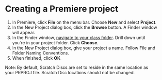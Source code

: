 # Creating a Premiere project

1. In Premiere, click **File** on the menu bar. Choose **New** and select **Project**.
2. In the New Project dialog box, click the **Browse** button. A Finder window will appear.
3. In the Finder window, [navigate to your class folder](https://jjloomis.gitbooks.io/file-and-folder-management/content/navigating-folder-tree.html). Drill down until you're in your project folder. Click **Choose**.
4. In the New Project dialog box, give your project a name. Follow File and Folder Naming Conventions.
5. When finished, click **OK**.

Note: By default, Scratch Discs are set to reside in the same location as your PRPROJ file. Scratch Disc locations should not be changed.

